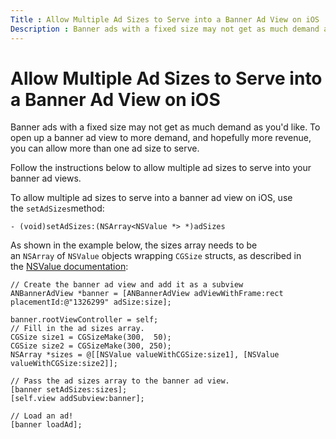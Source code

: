 ```yaml
---
Title : Allow Multiple Ad Sizes to Serve into a Banner Ad View on iOS
Description : Banner ads with a fixed size may not get as much demand as you'd like.
---
```



# Allow Multiple Ad Sizes to Serve into a Banner Ad View on iOS



Banner ads with a fixed size may not get as much demand as you'd like.
To open up a banner ad view to more demand, and hopefully more revenue,
you can allow more than one ad size to serve.

Follow the instructions below to allow multiple ad sizes to serve into
your banner ad views.



To allow multiple ad sizes to serve into a banner ad view on iOS, use
the `setAdSizes`method:

``` pre
- (void)setAdSizes:(NSArray<NSValue *> *)adSizes
```





As shown in the example below, the sizes array needs to be
an `NSArray` of `NSValue` objects wrapping `CGSize` structs, as
described in the <a
href="https://developer.apple.com/documentation/foundation/nsvalue/1624511-valuewithcgsize"
class="xref" target="_blank">NSValue documentation</a>:

``` pre
// Create the banner ad view and add it as a subview
ANBannerAdView *banner = [ANBannerAdView adViewWithFrame:rect placementId:@"1326299" adSize:size];

banner.rootViewController = self;
// Fill in the ad sizes array.
CGSize size1 = CGSizeMake(300,  50);
CGSize size2 = CGSizeMake(300, 250);
NSArray *sizes = @[[NSValue valueWithCGSize:size1], [NSValue valueWithCGSize:size2]];

// Pass the ad sizes array to the banner ad view.
[banner setAdSizes:sizes];
[self.view addSubview:banner];

// Load an ad!
[banner loadAd];
```






